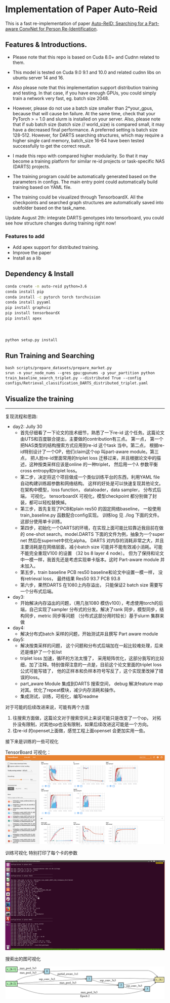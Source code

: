 # Implementation of Paper Auto-Reid 

This is a fast re-implementation of paper [Auto-ReID: Searching for a Part-aware ConvNet for Person Re-Identification](https://arxiv.org/abs/1903.09776). 

## Features & Introductions. 

+ Please note that this repo is based on Cuda 8.0+ and Cudnn related to them. 

+ This model is tested on Cuda 9.0 9.1 and 10.0 and related cudnn libs on ubuntu server 14 and 16.

+ Also please note that this implementation support distribution training and testing. In that case, if you have enough GPUs, you could simply train a network very fast, eg. batch size 2048. 

+ However, please do not use a batch size smaller than 2*your_gpus, because that will cause bn failure. At the same time, check that your PyTorch > = 1.0 and slurm is installed on your server.
Also, please note that if sub batch size (batch size // world_size) is compared small, it may have a decreased final performance. A preferred setting is batch size 128-512. However, for DARTS searching structures, which may require a higher single card memory, batch_size 16-64 have been tested successfully to get the correct result. 

+ I made this repo with compared higher modularity. So that it may become a training platform for similar re-id projects or task-specific NAS (DARTS) projects. 

+ The training program could be automatically generated based on the parameters in configs. 
The main entry point could automatically build training based on YAML file.

+ The training could be visualized through TensorboardX.
All the checkpoints and searched graph structures are automatically saved into subfolder based on the task_name.

Update August 2th: integrate DARTS genotypes into tensorboard, you could see how structure changes during training right now!


### Features to add 

+ Add apex support for distributed training.
+ Improve the paper
+ Install as a lib
  





## Dependency & Install

```bash
conda create -n auto-reid python=3.6
conda install pip
conda install -c pytorch torch torchvision
conda install pyyaml
pip install graphviz
pip install tensorboardX
pip install apex



python setup.py install
```

## Run Training and Searching 

```
bash scripts/prepare_datasets/prepare_market.py
srun -n your_node_nums --gres gpu:gpunums -p your_partition python train_baseline_search_triplet.py --distributed True --config configs/Retrieval_classification_DARTS_distributed_triplet.yaml
```

## Visualize the training


--------------------------------------------------------

复现流程和思路:

+ day2: Jully 30 
  + 首先仔细看了一下论文的技术细节，熟悉了一下re-id 这个任务。这篇论文由UTS和百度联合提出，主要做的contribution有三点。 第一点， 第一个把NAS类型的结构搜索方式应用到re-id 这个task 当中。第二点， 根据re-id特别设计了一个OP，他们claim这个op 叫part-aware module。第三点， 把人脸re-id里面常用的triplet loss 迁移过来，并且根据论文中的描述，这种按类采样应该是online 的一种triplet， 然后用一个$\lambda$ 参数平衡cross entropy和triplet loss。 
  + 第二步，决定将这个项目做成一个类似训练平台的东西，利用YAML file 自动构建训练超参数和网络结构。 这样的好处是可以快速复现其他论文。在架构中模型，loss function， dataloader，data sampler， 分布式后端， 可视化， tensorboardX 可视化，模型checkpoint 都分别做了封装，都可以轻松替换掉。 
  + 第三步，首先复现了PCB和plain res50 的固定网络baseline， 一般使用train_baseline.py 函数配合config实现。 训练log 见 ./log 下面的文件。 这部分使用单卡训练。 
  + 第四步，初始化一个DARTS的环境，在实现上面可能比较靠近我目前在做的 one-shot search。model.DARTS 下面的文件为例，抽象为一个super net 然后在supernet中优化alpha。 DARTS 对内存的消耗非常之大，并且主要消耗是在网络层面，减小batch size 可能并不能有效减小消耗。可能不能完全重现V100 的设置 （32 bs 8 layer 4 node）。 但为了保持和论文中一模一样，我首先还是考虑实现单卡版本。这时 Part-aware module 并未加入。 
  + 第五步，train baseline PCB res50 baseline和论文中设置一模一样， 没有retrieval loss， 最终结果 Res50 93.7 PCB 93.8 
  + 第六步，果然DARTS 在1080上内存溢出， 只能保证2 batch size 需要写一个分布式后端。
+ day3: 
  + 开始解决内存溢出的问题，（用几张1080 模仿v100），考虑使用torch的后端，自己实现了sampler 分布式的分发。解决了rank 同步，模型同步，结构同步，metric 同步等问题 （分布式这部分用时较长）基于slurm 集群来做
+ day4: 
  + 解决分布式batch 采样的问题，开始测试并且撰写 Part aware module
+ day5: 
  + 解决按类采样的问题， 这个问题和分布式后端加在一起比较难处理，后来还是维护了一个长list
  + triplet loss 加速，循环的方法太慢了， 采用矩阵优化，这部分我写的比较细，加了注释。特别值得注意的一点是，目前这个论文里面的triplet loss 公式可能写错了， 他的正样本和负样本符号写反了，这个实现里改掉了错误的loss。
  + part_aware Module 集成到DARTS 搜索空间， debug 解决feature map 对其。优化了repeat模块，减少内存消耗和操作。
  + 集成测试，训练，可视化，编写readme
 

对于可能的后续改进来说，可能有两个方面
  1. 往搜索方面做，这篇论文对于搜索空间上来说可能只是改变了一个op， 对拓扑没有限制，对其他op也没有限制，如果后续改进这可能是一个方向。
  2.  往re-id 的openset上面做，感觉工程上面openset 会更加实用一些。  

接下来是训练的一些可视化

TensorBoard 可视化：
![tensorboard](Image/tensorboard.png)

训练可视化
特别打印了每个卡的参数

![train](Image/train.png)

搜索出的图可视化

![genotype](searched_genotypes/Retrieval_loss_model_DARTS_SGD_reidspace_distributed/EP02-reduce.png)
